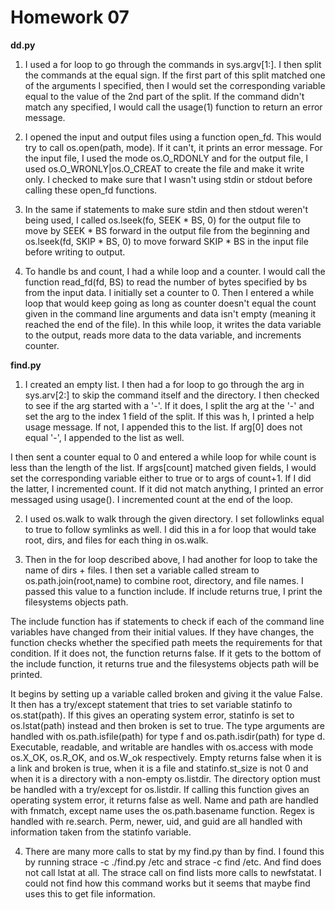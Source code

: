 Homework 07
===========

**dd.py**

1. I used a for loop to go through the commands in sys.argv[1:]. I then split the commands at the equal sign. If the first part of this split matched one of the arguments I specified, then I would set the corresponding variable equal to the value of the 2nd part of the split. If the command didn't match any specified, I would call the usage(1) function to return an error message.

2. I opened the input and output files using a function open\_fd. This would try to call os.open(path, mode). If it can't, it prints an error message. For the input file, I used the mode os.O\_RDONLY and for the output file, I used os.O\_WRONLY|os.O\_CREAT to create the file and make it write only. I checked to make sure that I wasn't using stdin or stdout before calling these open\_fd functions.

3. In the same if statements to make sure stdin and then stdout weren't being used, I called os.lseek(fo, SEEK * BS, 0) for the output file to move by SEEK * BS forward in the output file from the beginning and os.lseek(fd, SKIP * BS, 0) to move forward SKIP * BS in the input file before writing to output.

4. To handle bs and count, I had a while loop and a counter. I would call the function read\_fd(fd, BS) to read the number of bytes specified by bs from the input data. I initially set a counter to 0. Then I entered a while loop that would keep going as long as counter doesn't equal the count given in the command line arguments and data isn't empty (meaning it reached the end of the file). In this while loop, it writes the data variable to the output, reads more data to the data variable, and increments counter.
                              
**find.py**

1. I created an empty list. I then had a for loop to go through the arg in sys.arv[2:] to skip the command itself and the directory. I then checked to see if the arg started with a '-'. If it does, I split the arg at the '-' and set the arg to the index 1 field of the split. If this was h, I printed a help usage message. If not, I appended this to the list. If arg[0] does not equal '-', I appended to the list as well.

I then sent a counter equal to 0 and entered a while loop for while count is less than the length of the list. If args[count] matched given fields, I would set the corresponding variable either to true or to args of count+1. If I did the latter, I incremented count. If it did not match anything, I printed an error messaged using usage(). I incremented count at the end of the loop.

2. I used os.walk to walk through the given directory. I set followlinks equal to true to follow symlinks as well. I did this in a for loop that would take root, dirs, and files for each thing in os.walk.

3. Then in the for loop described above, I had another for loop to take the name of dirs + files. I then set a variable called stream to os.path.join(root,name) to combine root, directory, and file names. I passed this value to a function include. If include returns true, I print the filesystems objects path. 

The include function has if statements to check if each of the command line variables have changed from their initial values. If they have changes, the function checks whether the specified path meets the requirements for that condition. If it does not, the function returns false. If it gets to the bottom of the include function, it returns true and the filesystems objects path will be printed.

It begins by setting up a variable called broken and giving it the value False. It then has a try/except statement that tries to set variable statinfo to os.stat(path). If this gives an operating system error, statinfo is set to os.lstat(path) instead and then broken is set to true. The type arguments are handled with os.path.isfile(path) for type f and os.path.isdir(path) for type d. Executable, readable, and writable are handles with os.access with mode os.X\_OK, os.R\_OK, and os.W\_ok respectively. Empty returns false when it is a link and broken is true, when it is a file and statinfo.st\_size is not 0 and when it is a directory with a non-empty os.listdir. The directory option must be handled with a try/except for os.listdir. If calling this function gives an operating system error, it returns false as well. Name and path are handled with fnmatch, except name uses the os.path.basename function. Regex is handled with re.search. Perm, newer, uid, and guid are all handled with information taken from the statinfo variable.

4. There are many more calls to stat by my find.py than by find. I found this by running strace -c ./find.py /etc and strace -c find /etc. And find does not call lstat at all. The strace call on find lists more calls to newfstatat. I could not find how this command works but it seems that maybe find uses this to get file information.
